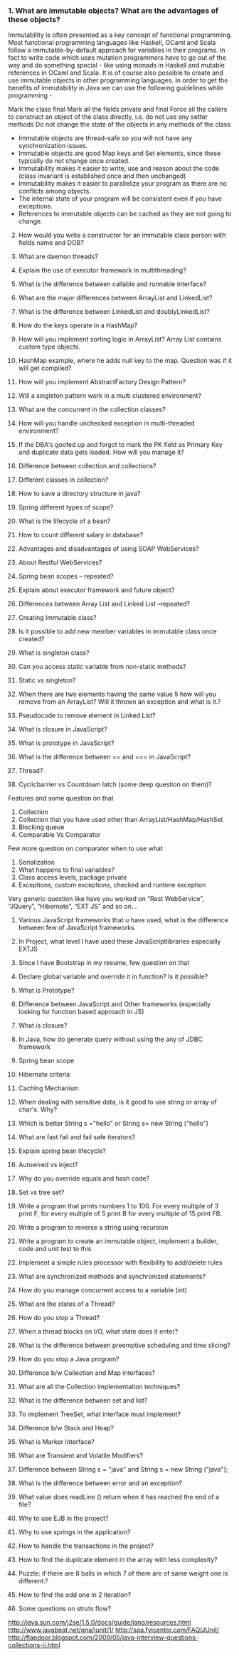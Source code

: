 ### 1. What are immutable objects? What are the advantages of these objects?
Immutability is often presented as a key concept of functional programming. Most functional programming languages like Haskell, OCaml and Scala follow a immutable-by-default approach for variables in their programs. In fact to write code which uses mutation programmers have to go out of the way and do something special - like using monads in Haskell and mutable references in OCaml and Scala. It is of course also possible to create and use immutable objects in other programming languages. In order to get the benefits of immutability in Java we can use the following guidelines while programming -

Mark the class final
Mark all the fields private and final
Force all the callers to construct an object of the class directly, i.e. do not use any setter methods
Do not change the state of the objects in any methods of the class


* Immutable objects are thread-safe so you will not have any synchronization issues.
* Immutable objects are good Map keys and Set elements, since these typically do not change once created.
* Immutability makes it easier to write, use and reason about the code (class invariant is established once and then unchanged)
* Immutability makes it easier to parallelize your program as there are no conflicts among objects.
* The internal state of your program will be consistent even if you have exceptions.
* References to immutable objects can be cached as they are not going to change.





2. How would you write a constructor for an immutable class person with fields name and DOB?
3. What are daemon threads?
4. Explain the use of executor framework in multithreading?
5. What is the difference between callable and runnable interface?
6. What are the major differences between ArrayList and LinkedList?
7. What is the difference between LinkedList and doublyLinkedList?
8. How do the keys operate in a HashMap?
 
9. How will you implement sorting logic in ArrayList? Array List contains custom type objects.
10. HashMap example, where he adds null key to the map. Question was if it will get compiled?
11. How will you implement AbstractFactory Design Pattern?
12. Will a singleton pattern work in a multi clustered environment?
13. What are the concurrent in the collection classes?
14. How will you handle unchecked exception in multi-threaded environment?
 
15. If the DBA's goofed up and forgot to mark the PK field as Primary Key and duplicate data gets loaded. How will you manage it?
 
16. Difference between collection and collections?
17. Different classes in collection?
18. How to save a directory structure in java?
19. Spring different types of scope?
20. What is the lifecycle of a bean?
21. How to count different salary in database?
 
22. Advantages and disadvantages of using SOAP WebServices?
23. About Restful WebServices?
24. Spring bean scopes – repeated?
25. Explain about executor framework and future object?
26. Differences between Array List and Linked List –repeated?
27. Creating Immutable class?
28. Is it possible to add new member variables in immutable class once created?
29. What is singleton class?
30. Can you access static variable from non-static methods?
31. Static vs singleton?
32. When there are two elements having the same value 5 how will you remove from an ArrayList? Will it thrown an exception and what is it.?
33. Pseudocode to remove element in Linked List?
 
34. What is closure in JavaScript?
35. What is prototype in JavaScript?
36. What is the difference between == and === in JavaScript?
 
37. Thread?
38. Cyclicbarrier vs Countdown latch (some deep question on them)?
 
Features and some question on that
1. Collection
2. Collection that you have used other than ArrayList/HashMap/HashSet
3. Blocking queue
4. Comparable Vs Comparator
   
Few more question on comparator when to use what
1. Serialization 
2. What happens to final variables?
3. Class access levels, package private
4. Exceptions, custom exceptions, checked and runtime exception

Very generic question like have you worked on “Rest WebService”, “JQuery”, “Hibernate”, “EXT JS” and so on…
1. Various JavaScript frameworks that u have used, what is the difference between few of JavaScript frameworks
2. In Project, what level I have used these JavaScriptlibraries especially EXTJS
3. Since I have Bootstrap in my resume, few question on that
4. Declare global variable and override it in function? Is it possible?
5. What is Prototype?
6. Difference between JavaScript and Other frameworks (especially looking for function based approach in JS)
7. What is closure?
 
8. In Java, how do generate query without using the any of JDBC framework
9. Spring bean scope
10. Hibernate criteria
11. Caching Mechanism
12. When dealing with sensitive data, is it good to use string or array of char's. Why?
13. Which is better String s ="hello" or String s= new String ("hello")
14. What are fast fail and fail safe iterators?
15. Explain spring bean lifecycle?
16. Autowired vs inject?
17. Why do you override equals and hash code?
18. Set vs tree set?
19. Write a program that prints numbers 1 to 100. For every multiple of 3 print F, for every multiple of 5 print B for every multiple of 15 print FB.
20. Write a program to reverse a string using recursion
21. Write a program to create an immutable object, implement a builder, code and unit test to this
22. Implement a simple rules processor with flexibility to add/delete rules
 
23. What are synchronized methods and synchronized statements?
24. How do you manage concurrent access to a variable (int)
25. What are the states of a Thread?
26. How do you stop a Thread?
27. When a thread blocks on I/O, what state does it enter?
28. What is the difference between preemptive scheduling and time slicing?
29. How do you stop a Java program?
30. Difference b/w Collection and Map interfaces?
31. What are all the Collection implementation techniques?
32. What is the difference between set and list?
 
33. To implement TreeSet, what interface must implement?
34. Difference b/w Stack and Heap?
35. What is Marker Interface?
36. What are Transient and Volatile Modifiers?
37. Difference between String s = "java" and String s = new String ("java");
38. What is the difference between error and an exception?
39. What value does readLine () return when it has reached the end of a file?
40. Why to use EJB in the project?
41. Why to use springs in the application?
42. How to handle the transactions in the project?
43. How to find the duplicate element in the array with less complexity?
44. Puzzle: if there are 8 balls in which 7 of them are of same weight one is different.?
45. How to find the odd one in 2 iteration?
46. Some questions on struts flow?
 
http://java.sun.com/j2se/1.5.0/docs/guide/lang/resources.html
http://www.javabeat.net/qna/junit/1/
http://sqa.fyicenter.com/FAQ/JUnit/
http://flapdoor.blogspot.com/2009/05/java-interview-questions-collections-ii.html
